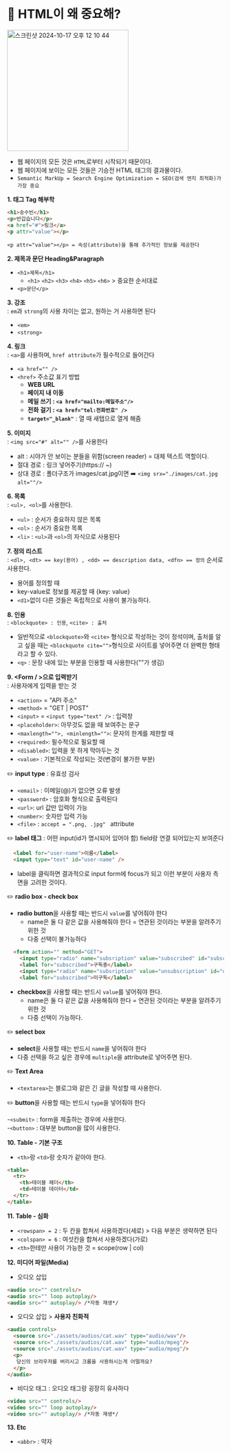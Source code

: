 # 🤔 HTML이 왜 중요해? 

<img width="282" alt="스크린샷 2024-10-17 오후 12 10 44" src="https://github.com/user-attachments/assets/52f5a036-f326-4f25-a810-07ba5a824fc3">

- 웹 페이지의 모든 것은 `HTML`로부터 시작되기 때문이다.
- 웹 페이지에 보이는 모든 것들은 기승전 HTML 태그의 결과물이다.
- `Semantic MarkUp = Search Engine Optimization = SEO(검색 엔지 최적화)가 가장 중요`

**1. 태그 Tag 해부학**
```html
<h1>송수빈</h1>
<p>반갑습니다</p>
<a href="#">링크</a>
<p attr="value"></p>
```
`<p attr="value"></p> = 속성(attribute)을 통해 추가적인 정보를 제공한다`

**2. 제목과 문단 Heading&Paragraph**<br/>
- `<h1>제목</h1>`
  -  `<h1>` `<h2>` `<h3>` `<h4>` `<h5>` `<h6>` > 중요한 순서대로 <br/>
- `<p>문단</p>`

**3. 강조**<br/> : `em`과 `strong`의 사용 차이는 없고, 원하는 거 사용하면 된다 
- `<em>`
- `<strong>`

**4. 링크** <br/> : `<a>`를 사용하며, `href attribute`가 필수적으로 들어간다
- `<a href="" />`
- `<href>` 주소값 표기 방법
  - **WEB URL**
  - **페이지 내 이동**
  - **메일 쓰기 : `<a href="mailto:메일주소"/>`**
  - **전화 걸기 : `<a href="tel:전화번호" />`**
  - **`target="_blank"`** : 열 때 새탭으로 열게 해줌 

**5. 이미지**  <br/> : `<img src="#" alt="" />`를 사용한다

- alt : 시야가 안 보이는 분들을 위함(screen reader) = 대체 텍스트 역할이다.
- 절대 경로 : 링크 넣어주기(https:// ~)
- 상대 경로 : 폴더구조가 images/cat.jpg이면 ➡️ `<img srx="./images/cat.jpg alt=""/>`

**6. 목록** <br/> : `<ul>, <ol>`를 사용한다.
- `<ul>` : 순서가 중요하지 않은 목록
- `<ol>` : 순서가 중요한 목록
- `<li>` :  `<ul>`과 `<ol>`의 자식으로 사용된다

**7. 정의 리스트** <br/> : `<dl>, <dt> == key(용어) , <dd> == description data, <dfn> == 정의` 순서로 사용한다.

- 용어를 정의할 때
- key-value로 정보를 제공할 때 {key: value}
- `<d1>`없이 다른 것들은 독립적으로 사용이 불가능하다.

**8. 인용**  <br/> : `<blockquote> : 인용`, `<cite> : 출처`

- 일반적으로 `<blockquote>`와 `<cite>` 형식으로 작성하는 것이 정석이며, 출처를 알고 싶을 때는 `<blockquote cite="">`형식으로 사이트를 넣어주면 더 완벽한 형태라고 할 수 있다.
- `<q>` : 문장 내에 있는 부분을 인용할 때 사용한다(""가 생김)

**9. <Form / >으로 입력받기** <br/> : 사용자에게 입력을 받는 것 

- `<action>` = "API 주소"
- `<method>` = "GET | POST"
- `<input>` = `<input type="text" />` : 입력창
- `<placeholder>`: 아무것도 없을 때 보여주는 문구
- `<maxlength="">, <minlength="">`: 문자의 한계를 제한할 때
- `<required>`: 필수적으로 필요할 때
- `<disabled>`: 입력을 못 하게 막아두는 것
- `<value>` : 기본적으로 작성되는 것(변경이 불가한 부분) <br />

✏️ **input type** : 유효성 검사 
- `<email>` : 이메일(@)가 없으면 오류 발생
- `<password>` : 암호화 형식으로 출력된다 
- `<url>`: url 값만 입력이 가능
- `<number>`: 숫자만 입력 가능 
- `<file>` : `accept = ".png, .jpg" ` attribute
  
✏️ **label 태그** : 어떤 input(id가 명시되어 있어야 함) field랑 연결 되어있는지 보여준다
```html
  <label for="user-name">이름</label>
  <input type="text" id="user-name" />
```
- label을 클릭하면 결과적으로 input form에 focus가 되고 이런 부분이 사용자 측면을 고려한 것이다.

✏️ **radio box - check box** 

- **radio button**을 사용할 때는 반드시 `value`를 넣어줘야 한다
  - name은 둘 다 같은 값을 사용해줘야 한다 = 연관된 것이라는 부분을 알려주기 위한 것
  - 다중 선택이 불가능하다 
```html
  <form action="" method="GET">
    <input type="radio" name="subsription" value="subscribed" id="subscribed" />
    <label for="subscribed">구독중</label>
    <input type="radio" name="subsription" value="unsubscription" id="unsubscribed" />
    <label for="subscribed">미구독</label>
```
- **checkbox**을 사용할 때는 반드시 `value`를 넣어줘야 한다.
  - name은 둘 다 같은 값을 사용해줘야 한다 = 연관된 것이라는 부분을 알려주기 위한 것
  - 다중 선택이 가능하다.
  
✏️ **select box**

- **select**을 사용할 때는 반드시 `name`을 넣어줘야 한다
- 다중 선택을 하고 싶은 경우에 `multiple`을 attribute로 넣어주면 된다.

✏️ **Text Area**

- `<textarea>`는 블로그와 같은 긴 글을 작성할 때 사용한다.

✏️ **button**을 사용할 때는 반드시 `type`을 넣어줘야 한다

-`<submit>` : form을 제출하는 경우에 사용한다. <br />
-`<button>` : 대부분 button을 많이 사용한다.

**10. Table - 기본 구조** 

- `<th>`랑 `<td>`랑 숫자가 같아야 한다.

```html
<table>
  <tr> 
    <th>테이블 헤더</th> 
    <td>테이블 데이터</td>
  </tr>
</table>
```
**11. Table - 심화** 

- `<rowspan> = 2` : 두 칸을 합쳐서 사용하겠다(세로) > 다음 <tr> 부분은 생략하면 된다 
- `<colspan> = 6` : 여섯칸을 합쳐서 사용하겠다(가로)
- `<th>`한테만 사용이 가능한 것 = scope(row | col)

**12. 미디어 파일(Media)** 

- 오디오 삽입
```html
<audio src="" controls/>
<audio src="" loop autoplay/>
<audio src="" autoplay/> /*자동 재생*/ 
```
  - 오디오 삽입 > **사용자 친화적**
```html
<audio controls>
  <source src="./assets/audios/cat.wav" type="audio/wav"/>
  <source src="./assets/audios/cat.wav" type="audio/mpeg"/>
  <source src="./assets/audios/cat.wav" type="audio/mpeg"/>
  <p>
   당신의 브라우저를 버리시고 크롬을 사용하시는게 어떨까요?
  </p>
</audio>
```
- 비디오 태그 : 오디오 태그랑 굉장히 유사하다
  
```html
<video src="" controls/>
<video src="" loop autoplay/>
<video src="" autoplay/> /*자동 재생*/
```
**13. Etc** 

- `<abbr>` : 약자
```html
